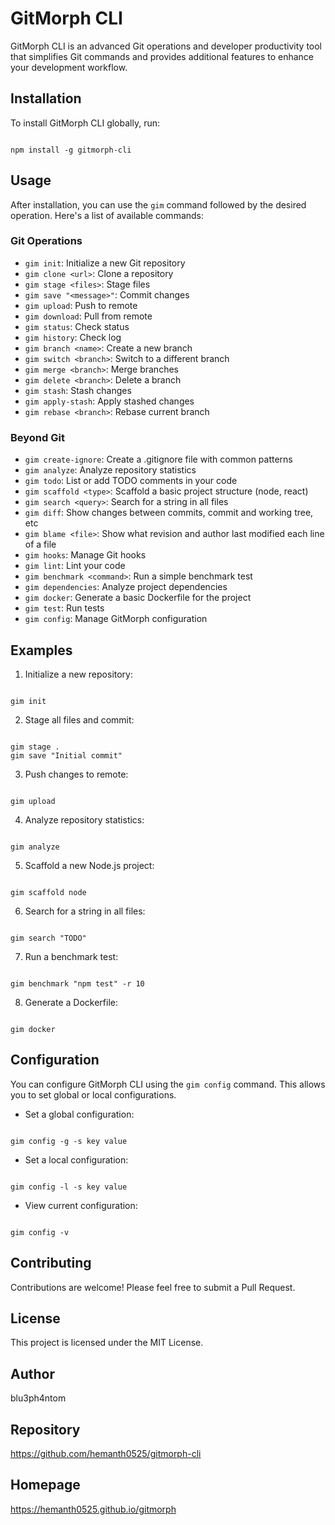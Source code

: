 # GitMorph CLI

GitMorph CLI is an advanced Git operations and developer productivity tool that simplifies Git commands and provides additional features to enhance your development workflow.

## Installation

To install GitMorph CLI globally, run:

```

npm install -g gitmorph-cli

```

## Usage

After installation, you can use the `gim` command followed by the desired operation. Here's a list of available commands:

### Git Operations

- `gim init`: Initialize a new Git repository
- `gim clone <url>`: Clone a repository
- `gim stage <files>`: Stage files
- `gim save "<message>"`: Commit changes
- `gim upload`: Push to remote
- `gim download`: Pull from remote
- `gim status`: Check status
- `gim history`: Check log
- `gim branch <name>`: Create a new branch
- `gim switch <branch>`: Switch to a different branch
- `gim merge <branch>`: Merge branches
- `gim delete <branch>`: Delete a branch
- `gim stash`: Stash changes
- `gim apply-stash`: Apply stashed changes
- `gim rebase <branch>`: Rebase current branch

### Beyond Git

- `gim create-ignore`: Create a .gitignore file with common patterns
- `gim analyze`: Analyze repository statistics
- `gim todo`: List or add TODO comments in your code
- `gim scaffold <type>`: Scaffold a basic project structure (node, react)
- `gim search <query>`: Search for a string in all files
- `gim diff`: Show changes between commits, commit and working tree, etc
- `gim blame <file>`: Show what revision and author last modified each line of a file
- `gim hooks`: Manage Git hooks
- `gim lint`: Lint your code
- `gim benchmark <command>`: Run a simple benchmark test
- `gim dependencies`: Analyze project dependencies
- `gim docker`: Generate a basic Dockerfile for the project
- `gim test`: Run tests
- `gim config`: Manage GitMorph configuration

## Examples

1. Initialize a new repository:

```

gim init

```

2. Stage all files and commit:

```

gim stage .
gim save "Initial commit"

```

3. Push changes to remote:

```

gim upload

```

4. Analyze repository statistics:

```

gim analyze

```

5. Scaffold a new Node.js project:

```

gim scaffold node

```

6. Search for a string in all files:

```

gim search "TODO"

```

7. Run a benchmark test:

```

gim benchmark "npm test" -r 10

```

8. Generate a Dockerfile:
```

gim docker

```

## Configuration

You can configure GitMorph CLI using the `gim config` command. This allows you to set global or local configurations.

- Set a global configuration:
```

gim config -g -s key value

```

- Set a local configuration:
```

gim config -l -s key value

```

- View current configuration:
```

gim config -v

```

## Contributing

Contributions are welcome! Please feel free to submit a Pull Request.

## License

This project is licensed under the MIT License.

## Author

blu3ph4ntom

## Repository

https://github.com/hemanth0525/gitmorph-cli

## Homepage

https://hemanth0525.github.io/gitmorph
